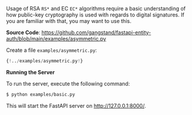 Usage of RSA `RS*` and EC `EC*` algorithms require a basic understanding of how public-key cryptography is used with regards to digital signatures. If you are familiar with that, you may want to use this.

**Source Code**: <a href="https://github.com/gangstand/fastapi-entity-auth/blob/main/examples/asymmetric.py" target="_blank">https://github.com/gangstand/fastapi-entity-auth/blob/main/examples/asymmetric.py</a>

Create a file `examples/asymmetric.py`:

```python
{!../examples/asymmetric.py!}
```
**Running the Server**

To run the server, execute the following command:
```bash
$ python examples/basic.py
```
This will start the FastAPI server on http://127.0.0.1:8000/.